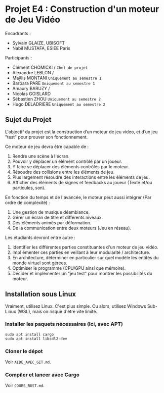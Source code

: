 # Projet E4 : Construction d'un moteur de Jeu Vidéo

Encadrants :
- Sylvain GLAIZE, UBISOFT
- Nabil MUSTAFA, ESIEE Paris

Participants :
- Clément CHOMICKI / `Chef de projet`
- Alexandre LEBLON /
- Maÿlis MONTANI `Uniquement au semestre 1`
- Barbara PARE `Uniquement au semestre 1`
- Amaury BARUZY /
- Nicolas GOISLARD
- Sébastien ZHOU `Uniquement au semestre 2`
- Hugo DELADRIERE `Uniquement au semestre 2`

## Sujet du Projet

L'objectif du projet est la construction d’un moteur de jeu video, et d’un jeu "test" pour prouver son fonctionnement.

Ce moteur de jeu devra être capable de :
1. Rendre une scène à l'écran.
2. Pouvoir y déplacer un élément contrôlé par un joueur.
3. Y faire se déplacer des éléments contrôlés par le moteur.
4. Résoudre des collisions entre les éléments de jeu.
5. Plus largement résoudre des interactions entre les éléments de jeu.
6. Afficher des éléments de signes et feedbacks au joueur (Texte et/ou particules, son).

En fonction du temps et de l'avancée, le moteur peut aussi intégrer (Par ordre de complexité) :
1. Une gestion de musique déambiance.
2. Gérer un écran de titre et différents niveaux.
3. Des éléments animés par déformation.
4. De la communication entre deux moteurs (Jeu en réseau).

Les étudiants devront entre autre :
1. Identifier les différentes parties constituantes d'un moteur de jeu vidéo.
2. Impl ́ementer ces parties en veillant à leur modularité / architecture.
3. En architecture, déterminer en particulier sur quel modèle les entités du monde virtuel sont gérées.
4. Optimiser le programme (CPU/GPU ainsi que mémoire).
5. Décider et implémenter un "jeu test" pour montrer les possibilités du moteur.

## Installation sous Linux
Vraiment, utilisez Linux. C'est plus simple.
Ou alors, utilisez Windows Sub-Linux (WSL), mais on risque d'être vite limité.

### Installer les paquets nécessaires (Ici, avec APT)

```
sudo apt install cargo
sudo apt install libsdl2-dev
```

### Cloner le dépot

Voir `AIDE_AVEC_GIT.md`.

### Compiler et lancer avec Cargo

Voir `COURS_RUST.md`.
